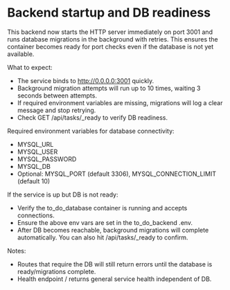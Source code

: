 # Backend startup and DB readiness

This backend now starts the HTTP server immediately on port 3001 and runs database migrations in the background with retries. This ensures the container becomes ready for port checks even if the database is not yet available.

What to expect:
- The service binds to http://0.0.0.0:3001 quickly.
- Background migration attempts will run up to 10 times, waiting 3 seconds between attempts.
- If required environment variables are missing, migrations will log a clear message and stop retrying.
- Check GET /api/tasks/_ready to verify DB readiness.

Required environment variables for database connectivity:
- MYSQL_URL
- MYSQL_USER
- MYSQL_PASSWORD
- MYSQL_DB
- Optional: MYSQL_PORT (default 3306), MYSQL_CONNECTION_LIMIT (default 10)

If the service is up but DB is not ready:
- Verify the to_do_database container is running and accepts connections.
- Ensure the above env vars are set in the to_do_backend .env.
- After DB becomes reachable, background migrations will complete automatically. You can also hit /api/tasks/_ready to confirm.

Notes:
- Routes that require the DB will still return errors until the database is ready/migrations complete.
- Health endpoint / returns general service health independent of DB.
